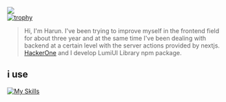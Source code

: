 ![](https://komarev.com/ghpvc/?username=SpadeyDev&color=ff69b4)  
[![trophy](https://github-profile-trophy.vercel.app/?username=chefHarun&theme=onedark)](https://github.com/ryo-ma/github-profile-trophy)
> Hi, I'm Harun. I've been trying to improve myself in the frontend field for about three year and at the same time I've been dealing with backend at a certain level with the server actions provided by nextjs.
[HackerOne](https://hackerone.com/chefharun) and I develop LumiUI Library npm package.
## i use
[![My Skills](https://skillicons.dev/icons?i=js,html,css,figma,express,firebase,react,redux,supabase,tailwind,ts,vite,next.js)](https://skillicons.dev)
